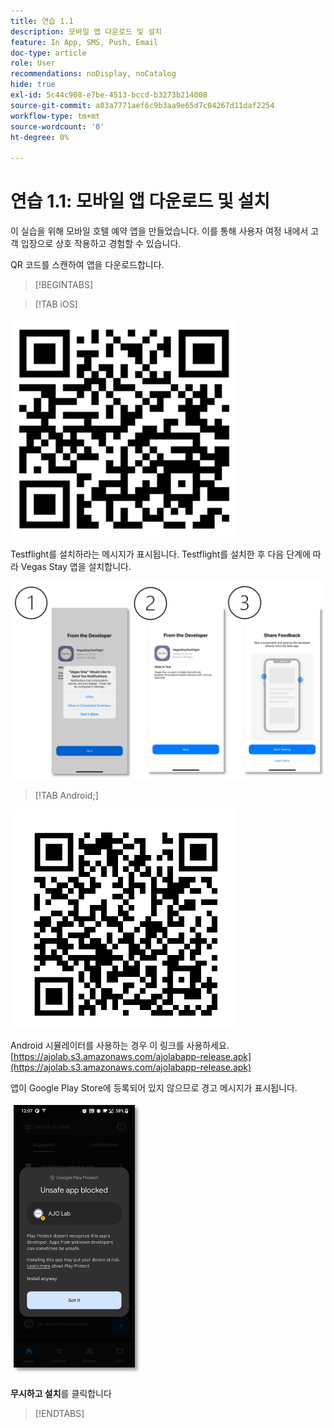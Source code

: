 ```yaml
---
title: 연습 1.1
description: 모바일 앱 다운로드 및 설치
feature: In App, SMS, Push, Email
doc-type: article
role: User
recommendations: noDisplay, noCatalog
hide: true
exl-id: 5c44c908-e7be-4513-bccd-b3273b214008
source-git-commit: a03a7771aef6c9b3aa9e65d7c04267d11daf2254
workflow-type: tm+mt
source-wordcount: '0'
ht-degree: 0%

---
```


# 연습 1.1: 모바일 앱 다운로드 및 설치

이 실습을 위해 모바일 호텔 예약 앱을 만들었습니다. 이를 통해 사용자 여정 내에서 고객 입장으로 상호 작용하고 경험할 수 있습니다. 

QR 코드를 스캔하여 앱을 다운로드합니다.

>[!BEGINTABS]

>[!TAB iOS]

![iOS용 QR 코드](/help/assets/lab731-ios-qr-code.png)

Testflight를 설치하라는 메시지가 표시됩니다. Testflight를 설치한 후 다음 단계에 따라 Vegas Stay 앱을 설치합니다.

![iOS 설치 단계](/help/assets/lab731-install-ios.png)

>[!TAB Android;]

![Android용 QR 코드](/help/assets/lab731-android-qr-code.png)

Android 시뮬레이터를 사용하는 경우 이 링크를 사용하세요. [https://ajolab.s3.amazonaws.com/ajolabapp-release.apk](https://ajolab.s3.amazonaws.com/ajolabapp-release.apk)

앱이 Google Play Store에 등록되어 있지 않으므로 경고 메시지가 표시됩니다.

![Android 경고 화면](/help/assets/lab731-install-android.png)

**무시하고 설치**&#x200B;를 클릭합니다

>[!ENDTABS]
